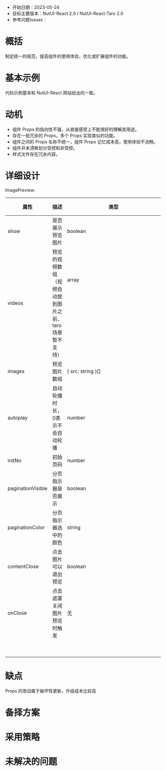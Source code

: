 - 开始日期：2023-05-24
- 目标主要版本：NutUI-React 2.0 / NutUI-React-Taro 2.0
- 参考问题Issues：

# 概括

制定统一的规范，提高组件的使用体验，优化或扩展组件的功能。


# 基本示例

代码示例基本和 NutUI-React 网站给出的一致。


# 动机

- 组件 Props 的指向性不强，从直接感受上不能很好的理解其用途。
- 存在一些冗余的 Props，多个 Props 实现类似的功能。
- 组件之间的 Props 名称不统一，组件 Props 记忆成本高，使用体验不流畅。
- 组件并未清晰划分受控和非受控。
- 样式文件存在冗余内容。


# 详细设计


ImagePreview:

| 属性 | 描述 | 类型 | 默认值 | 改动点 |
| --- | --- | --- | --- | --- |
| show | 是否展示预览图片 | boolean |  | 改为 visible |
| videos | 预览的视频数组（视频自动放到图片之前、taro场景暂不支持） | array<object> | [] | 删，作为children，可写入demo支持 |
| images | 预览图片数组 | { src: string }[] | [] |  |
| autoplay | 自动轮播时长，0表示不会自动轮播 | number | string | 3000 | 改为 autoPlay |
| initNo | 初始页码 | number | 1 | 改为 defaultValue，增加value 支持受控 |
| paginationVisible | 分页指示器是否展示 | boolean |  | 改为 indicator，并使用 Indicator 组件 |
| paginationColor | 分页指示器选中的颜色 | string | #fff | 使用 Indicator 属性 |
| contentClose | 点击图片可以退出预览 | boolean |  | 改为 closeOnContentClick  popup的onclick事件和这个属性初始值设置冲突 |
| onClose | 点击遮罩关闭图片预览时触发 | 无 |  |  |
|  |  |  |  | 增加：手动缩放图片  增加：等比例缩放 |


# 缺点

Props 的改动属于破坏性更新，升级成本比较高

# 备择方案


# 采用策略


# 未解决的问题

